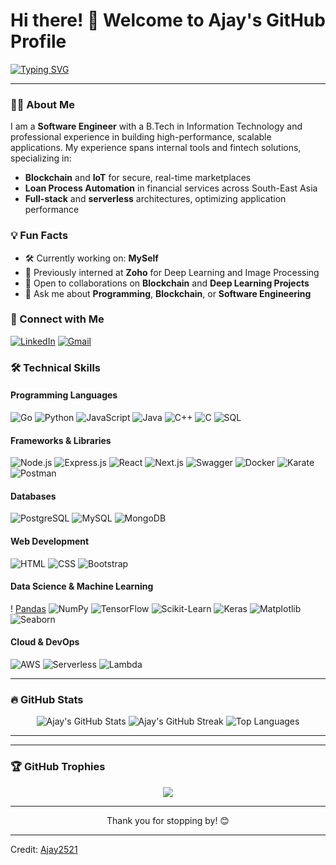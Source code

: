 # Hi there! 👋 Welcome to Ajay's GitHub Profile

[![Typing SVG](https://readme-typing-svg.herokuapp.com?font=Fira+Code&color=%2336BCF7&size=27&lines=Hello!+I'm+Ajay;Software+Engineer;Blockchain+Developer;Tech+Enthusiast)](https://git.io/typing-svg)

---

### 👨‍💻 About Me

I am a **Software Engineer** with a B.Tech in Information Technology and professional experience in building high-performance, scalable applications. My experience spans internal tools and fintech solutions, specializing in:
- **Blockchain** and **IoT** for secure, real-time marketplaces
- **Loan Process Automation** in financial services across South-East Asia
- **Full-stack** and **serverless** architectures, optimizing application performance

### 💡 Fun Facts
- 🛠️ Currently working on: **MySelf**
- 🧠 Previously interned at **Zoho** for Deep Learning and Image Processing
- 👯 Open to collaborations on **Blockchain** and **Deep Learning Projects**
- 💬 Ask me about **Programming**, **Blockchain**, or **Software Engineering**

### 🔗 Connect with Me

[![LinkedIn](https://img.shields.io/badge/-LinkedIn-0077B5?style=for-the-badge&logo=linkedin&logoColor=white)](https://www.linkedin.com/in/ajay-2521/)
[![Gmail](https://img.shields.io/badge/-Gmail-D14836?style=for-the-badge&logo=gmail&logoColor=white)](mailto:ajay.m.200521@gmail.com)

### 🛠️ Technical Skills

#### Programming Languages

![Go](https://img.shields.io/badge/-Go-00ADD8?style=for-the-badge&logo=go&logoColor=white)
![Python](https://img.shields.io/badge/-Python-3776AB?style=for-the-badge&logo=python&logoColor=white)
![JavaScript](https://img.shields.io/badge/-JavaScript-F7DF1E?style=for-the-badge&logo=javascript&logoColor=black)
![Java](https://img.shields.io/badge/-Java-007396?style=for-the-badge&logo=java&logoColor=white)
![C++](https://img.shields.io/badge/-C++-00599C?style=for-the-badge&logo=cplusplus&logoColor=white)
![C](https://img.shields.io/badge/-C-A8B9CC?style=for-the-badge&logo=c&logoColor=black)
![SQL](https://img.shields.io/badge/-SQL-4479A1?style=for-the-badge&logo=postgresql&logoColor=white)

#### Frameworks & Libraries

![Node.js](https://img.shields.io/badge/-Node.js-339933?style=for-the-badge&logo=node.js&logoColor=white)
![Express.js](https://img.shields.io/badge/-Express.js-000000?style=for-the-badge&logo=express&logoColor=white)
![React](https://img.shields.io/badge/-React-61DAFB?style=for-the-badge&logo=react&logoColor=black)
![Next.js](https://img.shields.io/badge/-Next.js-000000?style=for-the-badge&logo=next.js&logoColor=white)
![Swagger](https://img.shields.io/badge/-Swagger-85EA2D?style=for-the-badge&logo=swagger&logoColor=black)
![Docker](https://img.shields.io/badge/-Docker-2496ED?style=for-the-badge&logo=docker&logoColor=white)
![Karate](https://img.shields.io/badge/-Karate%20DSL-16A085?style=for-the-badge&logo=karate&logoColor=white)
![Postman](https://img.shields.io/badge/-Postman-FF6C37?style=for-the-badge&logo=postman&logoColor=white)

#### Databases

![PostgreSQL](https://img.shields.io/badge/-PostgreSQL-336791?style=for-the-badge&logo=postgresql&logoColor=white)
![MySQL](https://img.shields.io/badge/-MySQL-4479A1?style=for-the-badge&logo=mysql&logoColor=white)
![MongoDB](https://img.shields.io/badge/-MongoDB-47A248?style=for-the-badge&logo=mongodb&logoColor=white)

#### Web Development

![HTML](https://img.shields.io/badge/-HTML5-E34F26?style=for-the-badge&logo=html5&logoColor=white)
![CSS](https://img.shields.io/badge/-CSS3-1572B6?style=for-the-badge&logo=css3&logoColor=white)
![Bootstrap](https://img.shields.io/badge/-Bootstrap-563D7C?style=for-the-badge&logo=bootstrap&logoColor=white)

#### Data Science & Machine Learning
!
[Pandas](https://img.shields.io/badge/-Pandas-150458?style=for-the-badge&logo=pandas&logoColor=white)
![NumPy](https://img.shields.io/badge/-NumPy-013243?style=for-the-badge&logo=numpy&logoColor=white)
![TensorFlow](https://img.shields.io/badge/-TensorFlow-FF6F00?style=for-the-badge&logo=tensorflow&logoColor=white)
![Scikit-Learn](https://img.shields.io/badge/-Scikit%20Learn-F7931E?style=for-the-badge&logo=scikit-learn&logoColor=black)
![Keras](https://img.shields.io/badge/-Keras-D00000?style=for-the-badge&logo=keras&logoColor=white)
![Matplotlib](https://img.shields.io/badge/-Matplotlib-11557C?style=for-the-badge&logo=matplotlib&logoColor=white)
![Seaborn](https://img.shields.io/badge/-Seaborn-3776AB?style=for-the-badge&logoColor=white)

#### Cloud & DevOps

![AWS](https://img.shields.io/badge/-AWS-232F3E?style=for-the-badge&logo=amazonaws&logoColor=white)
![Serverless](https://img.shields.io/badge/-Serverless-FD5750?style=for-the-badge&logo=serverless&logoColor=white)
![Lambda](https://img.shields.io/badge/-AWS%20Lambda-FF9900?style=for-the-badge&logo=awslambda&logoColor=white)

---


### 🔥 GitHub Stats
<p align="center">
  <img src="https://github-readme-stats.vercel.app/api?username=Ajay2521&show_icons=true&theme=tokyonight" alt="Ajay's GitHub Stats"/>
  <img src="https://github-readme-streak-stats.herokuapp.com/?user=Ajay2521&theme=tokyonight" alt="Ajay's GitHub Streak"/>
  <img src="https://github-readme-stats.vercel.app/api/top-langs/?username=Ajay2521&layout=compact&theme=tokyonight" alt="Top Languages"/>
</p>

---

---

### 🏆 GitHub Trophies
<p align="center">
  <img src="https://github-profile-trophy.vercel.app/?username=Ajay2521&theme=onestar&no-frame=true&margin-w=15&margin-h=15&column=7&rank=SECRET,A,B,C,SSS,AAA" />
</p>

---

<p align="center">
  Thank you for stopping by! 😊
</p>

---

Credit: [Ajay2521](https://github.com/Ajay2521)
